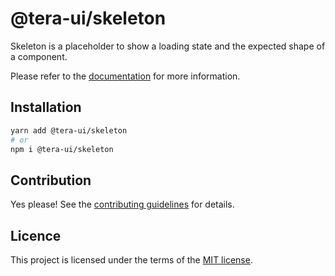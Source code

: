 # @tera-ui/skeleton

Skeleton is a placeholder to show a loading state and the expected shape of a component.

Please refer to the [documentation](https://nextui.org/docs/components/skeleton) for more information.

## Installation

```sh
yarn add @tera-ui/skeleton
# or
npm i @tera-ui/skeleton
```

## Contribution

Yes please! See the
[contributing guidelines](https://github.com/hieumau12/nextui-tera/blob/master/CONTRIBUTING.md)
for details.

## Licence

This project is licensed under the terms of the
[MIT license](https://github.com/hieumau12/nextui-tera/blob/master/LICENSE).
